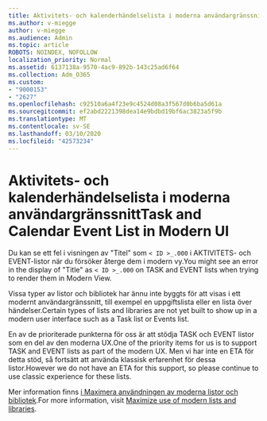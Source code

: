 ```yaml
---
title: Aktivitets- och kalenderhändelselista i moderna användargränssnitt
ms.author: v-miegge
author: v-miegge
ms.audience: Admin
ms.topic: article
ROBOTS: NOINDEX, NOFOLLOW
localization_priority: Normal
ms.assetid: 6137138a-9570-4ac9-892b-143c25ad6f64
ms.collection: Adm_O365
ms.custom:
- "9000153"
- "2627"
ms.openlocfilehash: c92510a6a4f23e9c4524d08a3f567d0b6ba5d61a
ms.sourcegitcommit: ef2abd2221398dea14e9bdbd19bf6ac3823a5f9b
ms.translationtype: MT
ms.contentlocale: sv-SE
ms.lasthandoff: 03/10/2020
ms.locfileid: "42573234"
---
```

# <a name="task-and-calendar-event-list-in-modern-ui"></a><span data-ttu-id="3cef7-102">Aktivitets- och kalenderhändelselista i moderna användargränssnitt</span><span class="sxs-lookup"><span data-stu-id="3cef7-102">Task and Calendar Event List in Modern UI</span></span>

<span data-ttu-id="3cef7-103">Du kan se ett fel i visningen av "Titel" som `< ID >_.000` i AKTIVITETS- och EVENT-listor när du försöker återge dem i modern vy.</span><span class="sxs-lookup"><span data-stu-id="3cef7-103">You might see an error in the display of "Title" as `< ID >_.000` on TASK and EVENT lists when trying to render them in Modern View.</span></span>

<span data-ttu-id="3cef7-104">Vissa typer av listor och bibliotek har ännu inte byggts för att visas i ett modernt användargränssnitt, till exempel en uppgiftslista eller en lista över händelser.</span><span class="sxs-lookup"><span data-stu-id="3cef7-104">Certain types of lists and libraries are not yet built to show up in a modern user interface such as a Task list or Events list.</span></span>

<span data-ttu-id="3cef7-105">En av de prioriterade punkterna för oss är att stödja TASK och EVENT listor som en del av den moderna UX.</span><span class="sxs-lookup"><span data-stu-id="3cef7-105">One of the priority items for us is to support TASK and EVENT lists as part of the modern UX.</span></span> <span data-ttu-id="3cef7-106">Men vi har inte en ETA för detta stöd, så fortsätt att använda klassisk erfarenhet för dessa listor.</span><span class="sxs-lookup"><span data-stu-id="3cef7-106">However we do not have an ETA for this support, so please continue to use classic experience for these lists.</span></span>

<span data-ttu-id="3cef7-107">Mer information finns [i Maximera användningen av moderna listor och bibliotek](https://docs.microsoft.com/sharepoint/dev/transform/modernize-userinterface-lists-and-libraries).</span><span class="sxs-lookup"><span data-stu-id="3cef7-107">For more information, visit [Maximize use of modern lists and libraries](https://docs.microsoft.com/sharepoint/dev/transform/modernize-userinterface-lists-and-libraries).</span></span>
